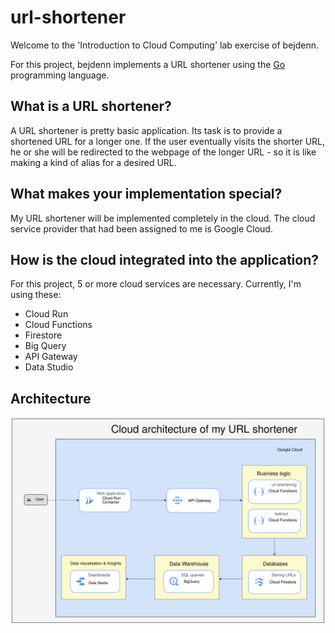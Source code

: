 # url-shortener

Welcome to the 'Introduction to Cloud Computing' lab exercise of bejdenn.

For this project, bejdenn implements a URL shortener using the [Go][go] programming language.

## What is a URL shortener?

A URL shortener is pretty basic application. Its task is to provide a shortened URL for a longer one. If the user
eventually visits the shorter URL, he or she will be redirected to the webpage of the longer URL - so it is like making
a kind of alias for a desired URL.

## What makes your implementation special?

My URL shortener will be implemented completely in the cloud. The cloud service provider that had been assigned to me
is Google Cloud.

## How is the cloud integrated into the application?

For this project, 5 or more cloud services are necessary. Currently, I'm using these:

- Cloud Run
- Cloud Functions
- Firestore
- Big Query
- API Gateway
- Data Studio

## Architecture

![The Cloud architecture of this URL shortener](./diagrams/ARCHITECTURE.svg)

[go]: https://go.dev/
